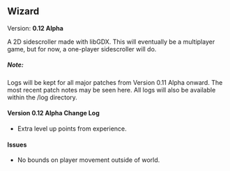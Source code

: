 <h2>Wizard</h2>
Version: <b>0.12 Alpha</b>

A 2D sidescroller made with libGDX. This will eventually be a multiplayer game, but for now, a one-player sidescroller will do.

<h5>Note:</h5>
Logs will be kept for all major patches from Version 0.11 Alpha onward. The most recent patch notes may be seen here. All logs will also be available within the /log directory.

<h4>Version 0.12 Alpha Change Log</h4>
<ul>
	<li>Extra level up points from experience.</li>	
</ul>

<h4>Issues</h4>
<ul>
	<li>No bounds on player movement outside of world.</li>
</ul>
